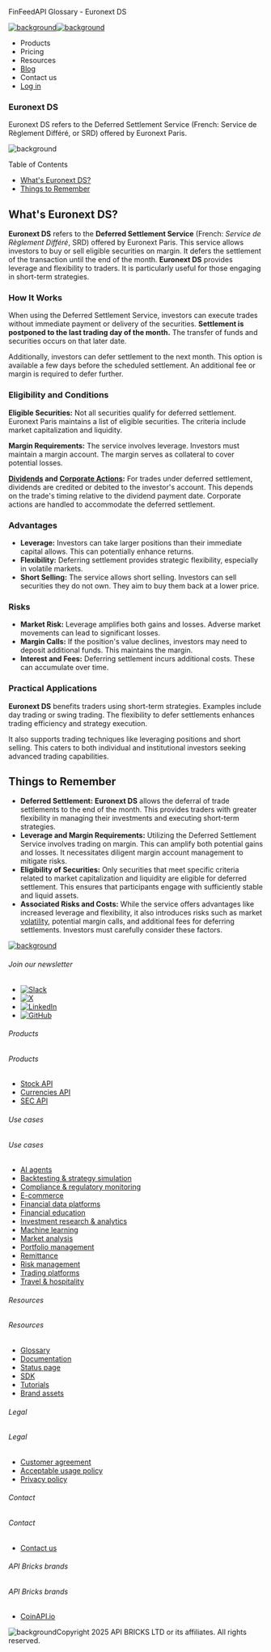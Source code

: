 FinFeedAPI Glossary - Euronext DS

[![background](/_next/image?url=https%3A%2F%2Fcdn.sanity.io%2Fimages%2Fxpx4czto%2Fproduction%2Fc9a795fc7fb3558997d636211a44e71eb59288f0-773x184.png&w=1920&q=75)![background](https://cdn.sanity.io/images/xpx4czto/production/875913d8710b3054c19fad19673dc5592614265e-773x184.svg)](/)

* Products
* Pricing
* Resources
* [Blog](/blog)
* Contact us
* [Log in](https://console.finfeedapi.com/?link=/apikeys/create)

### Euronext DS

​Euronext DS refers to the Deferred Settlement Service (French: Service de Règlement Différé, or SRD) offered by Euronext Paris.

![background](https://cdn.sanity.io/images/xpx4czto/production/999c709b2777af013884c6e2623e9aa699585a06-429x429.svg)

Table of Contents

* [What's Euronext DS?](#link-2abce0b98a35)
* [Things to Remember](#link-05668e64e7c5)

What's Euronext DS?
-------------------

**Euronext DS** refers to the **Deferred Settlement Service** (French: *Service de Règlement Différé*, SRD) offered by Euronext Paris. This service allows investors to buy or sell eligible securities on margin. It defers the settlement of the transaction until the end of the month. **Euronext DS** provides leverage and flexibility to traders. It is particularly useful for those engaging in short-term strategies.

### How It Works

When using the Deferred Settlement Service, investors can execute trades without immediate payment or delivery of the securities. **Settlement is postponed to the last trading day of the month.** The transfer of funds and securities occurs on that later date.

Additionally, investors can defer settlement to the next month. This option is available a few days before the scheduled settlement. An additional fee or margin is required to defer further.

### Eligibility and Conditions

**Eligible Securities:** Not all securities qualify for deferred settlement. Euronext Paris maintains a list of eligible securities. The criteria include market capitalization and liquidity.

**Margin Requirements:** The service involves leverage. Investors must maintain a margin account. The margin serves as collateral to cover potential losses.

**[Dividends](https://www.finfeedapi.com/learn/glossary/dividends) and [Corporate Actions](https://www.finfeedapi.com/learn/glossary/corporate-actions):** For trades under deferred settlement, dividends are credited or debited to the investor's account. This depends on the trade's timing relative to the dividend payment date. Corporate actions are handled to accommodate the deferred settlement.

### Advantages

* **Leverage:** Investors can take larger positions than their immediate capital allows. This can potentially enhance returns.
* **Flexibility:** Deferring settlement provides strategic flexibility, especially in volatile markets.
* **Short Selling:** The service allows short selling. Investors can sell securities they do not own. They aim to buy them back at a lower price.

### Risks

* **Market Risk:** Leverage amplifies both gains and losses. Adverse market movements can lead to significant losses.
* **Margin Calls:** If the position's value declines, investors may need to deposit additional funds. This maintains the margin.
* **Interest and Fees:** Deferring settlement incurs additional costs. These can accumulate over time.

### Practical Applications

**Euronext DS** benefits traders using short-term strategies. Examples include day trading or swing trading. The flexibility to defer settlements enhances trading efficiency and strategy execution.

It also supports trading techniques like leveraging positions and short selling. This caters to both individual and institutional investors seeking advanced trading capabilities.

Things to Remember
------------------

* **Deferred Settlement:** **Euronext DS** allows the deferral of trade settlements to the end of the month. This provides traders with greater flexibility in managing their investments and executing short-term strategies.
* **Leverage and Margin Requirements:** Utilizing the Deferred Settlement Service involves trading on margin. This can amplify both potential gains and losses. It necessitates diligent margin account management to mitigate risks.
* **Eligibility of Securities:** Only securities that meet specific criteria related to market capitalization and liquidity are eligible for deferred settlement. This ensures that participants engage with sufficiently stable and liquid assets.
* **Associated Risks and Costs:** While the service offers advantages like increased leverage and flexibility, it also introduces risks such as market [volatility](https://www.finfeedapi.com/learn/glossary/volatility), potential margin calls, and additional fees for deferring settlements. Investors must carefully consider these factors.

[![background](https://cdn.sanity.io/images/xpx4czto/production/8a2788aebc71f7f5dce82eb1b7a5e5cec9a64838-773x184.svg)](/)

###### Join our newsletter

* [![Slack](https://cdn.sanity.io/images/xpx4czto/production/26371f7c1474b3ce9e67c32e006a140ddd704b95-512x512.svg)](https://finfeedapi.slack.com/x-p8539721774929-8529109118914-8531038476964/messages/C08FVM7P68H)
* [![X](/_next/image?url=https%3A%2F%2Fcdn.sanity.io%2Fimages%2Fxpx4czto%2Fproduction%2F0aa41878d0ceb77292d9f847b2f4e21d688460c1-2400x2453.png&w=64&q=75)](https://x.com/FinFeedAPI "Follow FinFeedAPI on X")
* [![LinkedIn](/_next/image?url=https%3A%2F%2Fcdn.sanity.io%2Fimages%2Fxpx4czto%2Fproduction%2Fb9ce6f119974543779bbcad7563e234be8edd900-840x779.png&w=64&q=75)](https://www.linkedin.com/company/finfeedapi/?viewAsMember=true "Join FinFeedAPI on LinkedIn")
* [![GitHub](https://cdn.sanity.io/images/xpx4czto/production/f202b6faccfd5cc46299b976c2635fee60b55aa0-98x96.svg)](https://github.com/api-bricks/api-bricks-sdk/tree/master/finfeedapi)

###### Products

###### Products

* [Stock API](/products/stock-api)
* [Currencies API](/products/currencies-api)
* [SEC API](/products/sec-api)

###### Use cases

###### Use cases

* [AI agents](/use-case/ai-agents)
* [Backtesting & strategy simulation](/use-case/backtesting-strategy-simulation)
* [Compliance & regulatory monitoring](/use-case/compliance-regulatory-monitoring)
* [E-commerce](/use-case/e-commerce)
* [Financial data platforms](/use-case/financial-data-platforms)
* [Financial education](/use-case/education-platforms)
* [Investment research & analytics](/use-case/investment-research-analytics)
* [Machine learning](/use-case/machine-learning)
* [Market analysis](/use-case/market-analysis)
* [Portfolio management](/use-case/portfolio-management)
* [Remittance](/use-case/remittance)
* [Risk management](/use-case/risk-management)
* [Trading platforms](/use-case/trading-platforms)
* [Travel & hospitality](/use-case/travel-hospitality)

###### Resources

###### Resources

* [Glossary](/learn/glossary)
* [Documentation](https://docs.finfeedapi.com/)
* [Status page](https://status.finfeedapi.com/)
* [SDK](https://github.com/api-bricks/api-bricks-sdk/tree/master/finfeedapi)
* [Tutorials](https://github.com/api-bricks/api-bricks-sdk/tree/master/finfeedapi/sec-api-rest/tutorials)
* [Brand assets](https://brandfetch.com/finfeedapi.com)

###### Legal

###### Legal

* [Customer agreement](/legal#link-479af90ac5b8)
* [Acceptable usage policy](/legal#link-469068dc1416)
* [Privacy policy](/legal#link-192d9f962f94)

###### Contact

###### Contact

* [Contact us](/contact-us)

###### API Bricks brands

###### API Bricks brands

* [CoinAPI.io](https://www.coinapi.io/?utm_source=finfeedapi&utm_medium=referral&utm_campaign=finfeedapi_footer)

![background](https://cdn.sanity.io/images/xpx4czto/production/33a64ee50c88a79ba86cc35ba36e9eb13987bbe7-152x184.svg)Copyright 2025 API BRICKS LTD or its affiliates. All rights reserved.